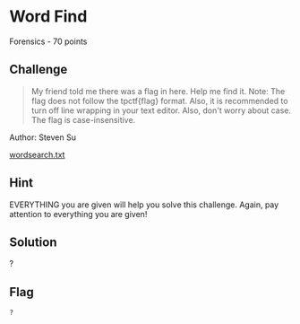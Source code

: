 # Word Find
Forensics - 70 points

## Challenge 
> My friend told me there was a flag in here. Help me find it.
Note: The flag does not follow the tpctf{flag} format. Also, it is recommended to turn off line wrapping in your text editor.
Also, don't worry about case. The flag is case-insensitive.

Author: Steven Su

[wordsearch.txt](wordsearch.txt)

## Hint
EVERYTHING you are given will help you solve this challenge. Again, pay attention to everything you are given!

## Solution
?

## Flag
`?`